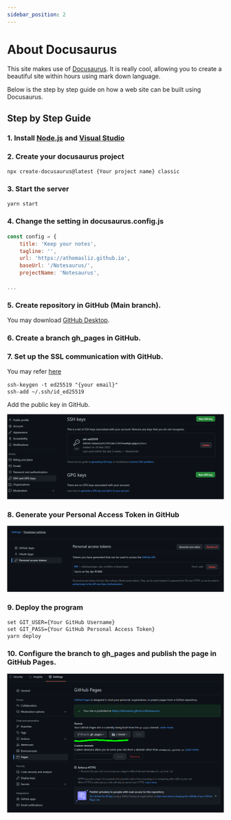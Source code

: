 ```yaml
---
sidebar_position: 2
---
```


# About Docusaurus

This site makes use of [Docusaurus](https://docusaurus.io/). It is really cool, allowing you to create a beautiful site within hours using mark down language. 

Below is the step by step guide on how a web site can be built using Docusaurus.

## Step by Step Guide

### 1. Install [Node.js](https://nodejs.org/en/download/) and [Visual Studio](https://visualstudio.microsoft.com/)

### 2. Create your docusaurus project
    
```
npx create-docusaurus@latest {Your project name} classic
```

### 3. Start the server

```
yarn start
```

### 4. Change the setting in docusaurus.config.js

```jsx title="docusaurus.config.js"    
const config = {
    title: 'Keep your notes',
    tagline: '',
    url: 'https://athomasliz.github.io',
    baseUrl: '/Notesaurus/',
    projectName: 'Notesaurus', 

...
```

### 5. Create repository in GitHub (Main branch). 

You may download [GitHub Desktop](https://desktop.github.com/).

### 6. Create a branch gh_pages in GitHub. 

### 7. Set up the SSL communication with GitHub. 

You may refer [here](https://docs.github.com/en/authentication/connecting-to-github-with-ssh/generating-a-new-ssh-key-and-adding-it-to-the-ssh-agent)

```
ssh-keygen -t ed25519 "{your email}"
ssh-add ~/.ssh/id_ed25519
```

Add the public key in GitHub.
   
![GitHub Add public key](/img/github/github-setup-public-key.PNG)

### 8. Generate your Personal Access Token in GitHub

![GitHub Personal Access Token](/img/github/github-personal-access-token.PNG)

### 9. Deploy the program

```
set GIT_USER={Your GitHub Username}
set GIT_PASS={Your GitHub Personal Access Token}
yarn deploy
```

### 10. Configure the branch to gh_pages and publish the page in GitHub Pages.

![GitHub Pages Configuration](/img/github/github-pages-configuration.PNG)
